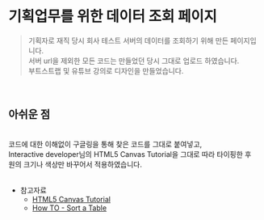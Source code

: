 # 기획업무를 위한 데이터 조회 페이지

>기획자로 재직 당시 회사 테스트 서버의 데이터를 조회하기 위해 만든 페이지입니다.<br>
>서버 url을 제외한 모든 코드는 만들었던 당시 그대로 업로드 하였습니다.<br>
>부트스트랩 및 유튜브 강의로 디자인을 만들었습니다.<br>
<br>

## 아쉬운 점
<br>코드에 대한 이해없이 구글링을 통해 찾은 코드를 그대로 붙여넣고,
<br>Interactive developer님의 HTML5 Canvas Tutorial을 그대로 따라 타이핑한 후
<br>원의 크기나 색상만 바꾸어서 적용하였습니다. 
<br>
<br>
* 참고자료
  * [HTML5 Canvas Tutorial](https://youtu.be/D6EiRSRhsbQ)
  * [How TO - Sort a Table](https://www.w3schools.com/howto/howto_js_sort_table.asp)
